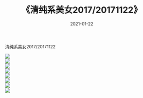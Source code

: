 ﻿---
layout: post
title:  《清纯系美女2017/20171122》
date:   2021-01-22
img: http://pic.660000.xyz/1:/清纯系美女/2017/20171122/000.jpg
categories: [美女, 清纯, 唯美]
---

清纯系美女2017/20171122

 ![](http://pic.660000.xyz/1:/清纯系美女/2017/20171122/001.jpg) <br>![](http://pic.660000.xyz/1:/清纯系美女/2017/20171122/002.jpg) <br>![](http://pic.660000.xyz/1:/清纯系美女/2017/20171122/003.jpg) <br>![](http://pic.660000.xyz/1:/清纯系美女/2017/20171122/004.jpg) <br>![](http://pic.660000.xyz/1:/清纯系美女/2017/20171122/005.jpg) <br>![](http://pic.660000.xyz/1:/清纯系美女/2017/20171122/006.jpg) <br>![](http://pic.660000.xyz/1:/清纯系美女/2017/20171122/007.jpg) <br>![](http://pic.660000.xyz/1:/清纯系美女/2017/20171122/008.jpg) <br>